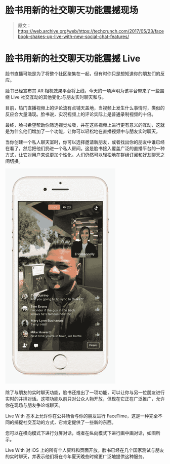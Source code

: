 # 脸书用新的社交聊天功能震撼现场

> 原文：<https://web.archive.org/web/https://techcrunch.com/2017/05/23/facebook-shakes-up-live-with-new-social-chat-features/>

# 脸书用新的社交聊天功能震撼 Live

脸书直播可能是为了将整个社区聚集在一起，但有时你只是想知道你的朋友们的反应。

脸书已经宣布其 AR 相机效果平台将上线，今天的一项声明为该平台带来了一些围绕 Live 社交互动的其他变化:与朋友实时聊天和与。

目前，热门直播视频上的评论流有点铺天盖地，当视频上发生什么事情时，类似的反应会大量涌现。脸书说，实况视频上的评论实际上是普通录制视频的十倍。

最终，脸书希望帮助你筛选视觉垃圾，并在这些视频上进行更有意义的互动，这就是为什么他们增加了一个功能，让你可以轻松地在直播视频中与朋友实时聊天。

当你创建一个私人聊天室时，你可以选择邀请新朋友，或者找出你的朋友中谁已经在看了，然后把他们扔进一个私人房间。这是脸书接入覆盖广泛的直播平台的一种方式，让它对用户来说更加个性化。人们仍然可以轻松地在群组订阅和好友聊天之间切换。

![](img/8111c3b9212a16403846294539610804.png)

除了与朋友的实时聊天功能，脸书还推出了一项功能，可以让你与另一位朋友进行实时的并排对话。这项功能以前只对公众人物开放，但现在它正在广泛推广，允许你在现场与朋友争论或聊天。

Live With 基本上允许你在公共场合与你的朋友进行 FaceTime，这是一种完全不同的捕捉社交互动的方式，它肯定提供了一些新的东西。

您可以在横向模式下进行分屏对话，或者在纵向模式下进行画中画对话，如图所示。

Live With 对 iOS 上的所有个人资料和页面开放。脸书已经在几个国家测试与朋友的实时聊天，并表示他们将在今年夏天晚些时候更广泛地提供这种服务。